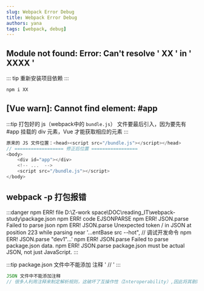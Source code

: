 ```yaml
---
slug: Webpack Error Debug
title: Webpack Error Debug
authors: yana
tags: [webpack, debug]
---
```



## Module not found: Error: Can't resolve ' XX ' in '  XXXX  '

::: tip 重新安装项目依赖
:::

```js
npm i XX
```

## [Vue warn]: Cannot find element: #app

:::tip 打包好的 js（webpack中的 `bundle.js`） 文件要最后引入，因为要先有 #app 挂载的 div 元素，Vue 才能获取相应的元素
:::

```js
原来的 JS 文件位置：<head><script src="/bundle.js"></script></head>
// ================== 修正后位置 =================
<body>
    <div id="app"></div>
    <!-- ...  -->
    <script src="/bundle.js"></script>
</body>
```

## webpack -p 打包报错

:::danger
npm ERR! file D:\Z-work space\DOC\reading_IT\webpack-study\package.json
npm ERR! code EJSONPARSE
npm ERR! JSON.parse Failed to parse json
npm ERR! JSON.parse Unexpected token / in JSON at position 223 while parsing near '...entBase src --hot", // 调试开发命令
npm ERR! JSON.parse     "dev1"...'
npm ERR! JSON.parse Failed to parse package.json data.
npm ERR! JSON.parse package.json must be actual JSON, not just JavaScript.
:::

:::tip package.json 文件中不能添加 注释 ' // '
:::

```js
JSON 文件中不能添加注释 
// 很多人利用注释来制定解析规则，这破坏了互操作性（Interoperability）,因此将其剔除
```
